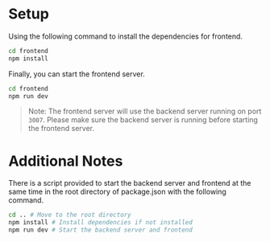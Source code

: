 # Setup

Using the following command to install the dependencies for frontend.

```bash
cd frontend
npm install
```

Finally, you can start the frontend server.

```bash
cd frontend
npm run dev
```

> Note: The frontend server will use the backend server running on port `3007`.
> Please make sure the backend server is running before starting the frontend server.

# Additional Notes

There is a script provided to start the backend server and frontend at the same time in the root directory of package.json with the following command.

```bash
cd .. # Move to the root directory
npm install # Install dependencies if not installed
npm run dev # Start the backend server and frontend
```
